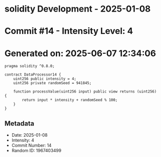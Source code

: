 ﻿# solidity Development - 2025-01-08
# Commit #14 - Intensity Level: 4
# Generated on: 2025-06-07 12:34:06
```solidity
pragma solidity ^0.8.0;

contract DataProcessor14 {
    uint256 public intensity = 4;
    uint256 private randomSeed = 941845;

    function processValue(uint256 input) public view returns (uint256) {
        return input * intensity + randomSeed % 100;
    }
}
```
## Metadata
- Date: 2025-01-08
- Intensity: 4
- Commit Number: 14
- Random ID: 1967403499
